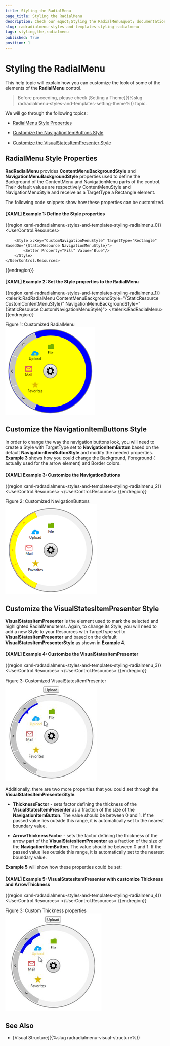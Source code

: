 ```yaml
---
title: Styling the RadialMenu
page_title: Styling the RadialMenu
description: Check our &quot;Styling the RadialMenu&quot; documentation article for the RadRadialMenu WPF control.
slug: radradialmenu-styles-and-templates-styling-radialmenu
tags: styling,the,radialmenu
published: True
position: 1
---
```


# Styling the RadialMenu

This help topic will explain how you can customize the look of some of the elements of the __RadialMenu__ control.    

>Before proceeding, please check [Setting a Theme]({%slug radradialmenu-styles-and-templates-setting-theme%}) topic.        

We will go through the following topics:

* [RadialMenu Style Properties](#radialmenu-style-properties)

* [Customize the NavigationItemButtons Style](#customize-the-navigationitembuttons-style)

* [Customize the VisualStatesItemPresenter Style](#customize-the-visualstatesitempresenter-style)

## RadialMenu Style Properties

__RadRadialMenu__ provides __ContentMenuBackgroundStyle__ and __NavigationMenuBackgroundStyle__ properties used to define the Background of the ContentMenu and NavigationMenu parts of the control. Their default values are respectively ContentMenuStyle and NavigationMenuStyle and receive as a TargetType a Rectangle element.

The following code snippets show how these properties can be customized.        

#### __[XAML] Example 1: Define the Style properties__

{{region xaml-radradialmenu-styles-and-templates-styling-radialmenu_0}}
	<UserControl.Resources>
	    <Style x:Key="CustomContentMenuStyle" TargetType="Rectangle" BasedOn="{StaticResource ContentMenuStyle}">
	        <Setter Property="Fill" Value="Yellow" />
	    </Style>
	
	    <Style x:Key="CustomNavigationMenuStyle" TargetType="Rectangle" BasedOn="{StaticResource NavigationMenuStyle}">
	        <Setter Property="Fill" Value="Blue"/>
	    </Style>
	</UserControl.Resources>
{{endregion}}

#### __[XAML] Example 2: Set the Style properties to the RadialMenu__

{{region xaml-radradialmenu-styles-and-templates-styling-radialmenu_1}}
	<telerik:RadRadialMenu ContentMenuBackgroundStyle="{StaticResource CustomContentMenuStyle}"
	               NavigationMenuBackgroundStyle="{StaticResource CustomNavigationMenuStyle}">
	    <!--...-->
	</telerik:RadRadialMenu>
{{endregion}}

Figure 1: Customized RadialMenu
![Rad Radial Menu Styling Radial Menu 01](images/RadRadialMenu_Styling_RadialMenu_01.png)

## Customize the NavigationItemButtons Style

In order to change the way the navigation buttons look, you will need to create a Style with TargetType set to __NavigationItemButton__ based on the default __NavigationItemButtonStyle__ and modify the needed properties. __Example 3__ shows how you could change the Background, Foreground ( actually used for the arrow element) and Border colors.        

#### __[XAML] Example 3: Customize the NavigationButtons__

{{region xaml-radradialmenu-styles-and-templates-styling-radialmenu_2}}
	<UserControl.Resources>
	    <Style TargetType="telerik:NavigationItemButton" BasedOn="{StaticResource NavigationItemButtonStyle}">
	        <Setter Property="Background" Value="Yellow"/>
	        <Setter Property="BorderBrush" Value="Orange"/>
	        <Setter Property="Foreground" Value="Orange"/>
	        <Setter Property="BorderThickness" Value="4"/>
	    </Style>
	</UserControl.Resources>
{{endregion}}

Figure 2: Customized NavigationButtons
![Rad Radial Menu Styling Radial Menu 02](images/RadRadialMenu_Styling_RadialMenu_02.png)

## Customize the VisualStatesItemPresenter Style

__VisualStatesItemPresenter__ is the element used to mark the selected and highlighted RadialMenuItems. Again, to change its Style, you will need to add a new Style to your Resources with TargetType set to __VisualStatesItemPresenter__ and based on the default __VisualStatesItemPresenterStyle__ as shown in __Example 4__.        

#### __[XAML] Example 4: Customize the VisualStatesItemPresenter__

{{region xaml-radradialmenu-styles-and-templates-styling-radialmenu_3}}
	<UserControl.Resources>
	    <Style TargetType="telerik:VisualStatesItemPresenter" BasedOn="{StaticResource VisualStatesItemPresenterStyle}">
	        <Setter Property="Background" Value="Blue"/>
	    </Style>
	</UserControl.Resources>
{{endregion}}

Figure 3: Customized VisualStatesItemPresenter
![Rad Radial Menu Styling Radial Menu 03](images/RadRadialMenu_Styling_RadialMenu_03.png)

Additionally, there are two more properties that you could set through the __VisualStatesItemPresenterStyle__:      

* __ThicknessFactor__ - sets factor defining the thickness of the __VisualStatesItemPresenter__ as a fraction of the size of the __NavigationItemButton__. The value should be between 0 and 1. If the passed value lies outside this range, it is automatically set to the nearest boundary value.            

* __ArrowThicknessFactor__ - sets the factor defining the thickness of the arrow part of the __VisualStatesItemPresenter__ as a fraction of the size of the __NavigationItemButton__. The value should be between 0 and 1. If the passed value lies outside this range, it is automatically set to the nearest boundary value.             

__Example 5__ will show how these properties could be set:        

#### __[XAML] Example 5: VisualStatesItemPresenter with customize Thickness and ArrowThickness__

{{region xaml-radradialmenu-styles-and-templates-styling-radialmenu_4}}
	<UserControl.Resources>
	    <Style TargetType="telerik:VisualStatesItemPresenter" BasedOn="{StaticResource VisualStatesItemPresenterStyle}">
	        <Setter Property="Background" Value="Blue"/>
	        <Setter Property="ThicknessFactor" Value="0.4" />
	        <Setter Property="ArrowThicknessFactor" Value="0.5" />
	    </Style>
	</UserControl.Resources>
{{endregion}}

Figure 3: Custom Thickness properties
![Rad Radial Menu Styling Radial Menu 04](images/RadRadialMenu_Styling_RadialMenu_04.png)

## See Also

 * [Visual Structure]({%slug radradialmenu-visual-structure%})
